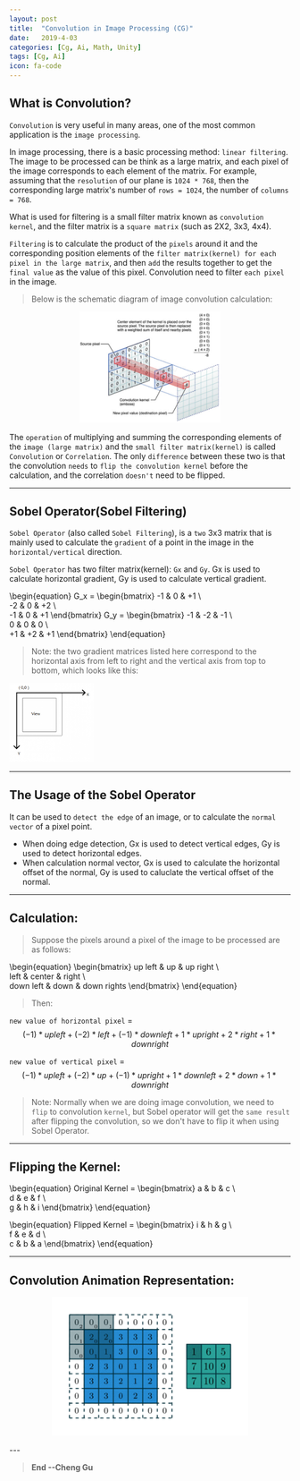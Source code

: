```yaml
---
layout: post
title:  "Convolution in Image Processing (CG)"
date:   2019-4-03
categories: [Cg, Ai, Math, Unity]
tags: [Cg, Ai]
icon: fa-code
---
```

## **What is Convolution?**

`Convolution` is very useful in many areas, one of the most common application is the `image processing`. 

In image processing, there is a basic processing method: `linear filtering`. The image to be processed can be think as a large matrix, and each pixel of the image corresponds to each element of the matrix. For example, assuming that the `resolution` of our plane is `1024 * 768`, then the corresponding large matrix's number of `rows = 1024`, the number of `columns = 768`.

What is used for filtering is a small filter matrix known as `convolution kernel`, and the filter matrix is a `square matrix` (such as 2X2, 3x3, 4x4). 

`Filtering` is to calculate the product of the `pixels` around it and the corresponding position elements of the `filter matrix(kernel) for each pixel in the large matrix`, and then `add` the results together to get the `final value` as the value of this pixel. Convolution need to filter `each pixel` in the image.

> Below is the schematic diagram of image convolution calculation:

<p align="center"> <img src="/static/assets/img/blog/convolution.png" width="50%"></p>

The `operation` of multiplying and summing the corresponding elements of the `image (large matrix)` and the `small filter matrix(kernel)` is ​​called `Convolution` or `Correlation`. The only `difference` between these two is that the convolution `needs` to `flip the convolution kernel` before the calculation, and the correlation `doesn't` need to be flipped.

---
## **Sobel Operator(Sobel Filtering)**

`Sobel Operator` (also called `Sobel Filtering`), is a `two` 3x3 matrix that is mainly used to calculate the `gradient` of a point in the image in the `horizontal/vertical` direction.

`Sobel Operator` has two filter matrix(kernel): `Gx` and `Gy`. Gx is used to calculate horizontal gradient, Gy is used to calculate vertical gradient.


\begin{equation}
G_x = \begin{bmatrix} -1 & 0 & +1 \\\
                      -2 & 0 & +2 \\\
                      -1 & 0 & +1 \end{bmatrix}
                      G_y = \begin{bmatrix} -1 & -2 & -1 \\\
                       0 &  0 &  0 \\\
                      +1 & +2 & +1 \end{bmatrix}
\end{equation}

> Note: the two gradient matrices listed here correspond to the horizontal axis from left to right and the vertical axis from top to bottom, which looks like this:

<img src="/static/assets/img/blog/flip2dcoordinate.png" width="30%">

---
## **The Usage of the Sobel Operator**

It can be used to `detect the edge` of an image, or to calculate the `normal vector` of a pixel point.

* When doing edge detection, Gx is used to detect vertical edges, Gy is used to detect horizontal edges.
* When calculation normal vector, Gx is used to calculate the horizontal offset of the normal, Gy is used to caluclate the vertical offset of the normal.

---
## **Calculation:**

> Suppose the pixels around a pixel of the image to be processed are as follows:

\begin{equation}
\begin{bmatrix} up left & up & up right \\\
                 left & center & right \\\
                 down left & down & down rights \end{bmatrix}
\end{equation}

> Then:

`new value of horizontal pixel` = $$ (-1)*up left + (-2)*left + (-1)*down left + 1*up right + 2*right + 1*down right $$

`new value of vertical pixel` = $$ (-1)*up left + (-2)*up + (-1)*up right + 1*down left + 2*down + 1*down  right $$ 

> Note: Normally when we are doing image convolution, we need to `flip` to convolution `kernel`, but Sobel operator will get the `same result` after flipping the convolution, so we don't have to flip it when using Sobel Operator.

---
## **Flipping the Kernel:**

\begin{equation}
Original Kernel = \begin{bmatrix} a & b & c \\\
                d & e & f \\\
                g & h & i \end{bmatrix}
\end{equation}

\begin{equation}
Flipped Kernel = \begin{bmatrix} i & h & g \\\
                f & e & d \\\
                c & b & a \end{bmatrix}
\end{equation}

---
## **Convolution Animation Representation:**

<p align="center"> <img src="/static/assets/img/blog/conv.gif" width="70%"></p>
---

>**End --Cheng Gu**

